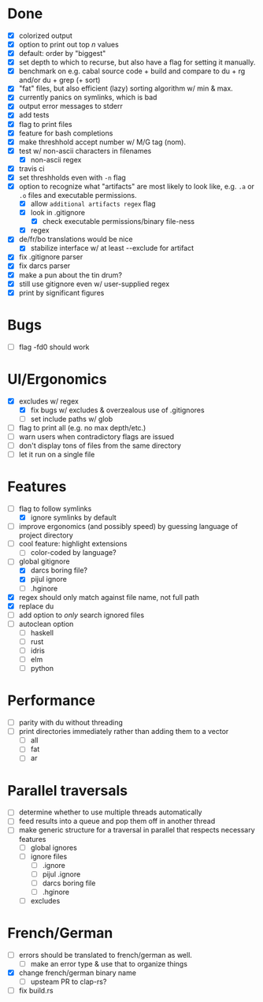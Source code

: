 # Done 

- [x] colorized output
- [x] option to print out top *n* values
- [x] default: order by "biggest"
- [x] set depth to which to recurse, but also have a flag for setting it
  manually.
- [x] benchmark on e.g. cabal source code + build and compare to du + rg and/or
  du + grep (+ sort)
- [x] "fat" files, but also efficient (lazy) sorting algorithm w/ min & max.
- [x] currently panics on symlinks, which is bad
- [x] output error messages to stderr
- [x] add tests
- [x] flag to print files
- [x] feature for bash completions
- [x] make threshhold accept number w/ M/G tag (nom).
- [x] test w/ non-ascii characters in filenames
  - [x] non-ascii regex
- [x] travis ci
- [x] set threshholds even with `-n` flag
- [x] option to recognize what "artifacts" are most likely to look like, e.g. `.a` or
  `.o` files and executable permissions.
  - [x] allow `additional artifacts regex` flag
  - [x] look in .gitignore
    - [x] check executable permissions/binary file-ness
  - [x] regex
- [x] de/fr/bo translations would be nice
  - [x] stabilize interface w/ at least --exclude for artifact
- [x] fix .gitignore parser
- [x] fix darcs parser
- [x] make a pun about the tin drum?
- [x] still use gitignore even w/ user-supplied regex
- [x] print by significant figures

# Bugs

- [ ] flag -fd0 should work

# UI/Ergonomics

- [x] excludes w/ regex
  - [x] fix bugs w/ excludes & overzealous use of .gitignores
  - [ ] set include paths w/ glob
- [ ] flag to print all (e.g. no max depth/etc.)
- [ ] warn users when contradictory flags are issued
- [ ] don't display tons of files from the same directory
- [ ] let it run on a single file

# Features

- [ ] flag to follow symlinks
  - [x] ignore symlinks by default
- [ ] improve ergonomics (and possibly speed) by guessing language of project
  directory
- [ ] cool feature: highlight extensions
  - [ ] color-coded by language?
- [ ] global gitignore
  - [x] darcs boring file?
  - [x] pijul ignore
  - [ ] .hginore
- [x] regex should only match against file name, not full path
- [x] replace du
- [ ] add option to *only* search ignored files
- [ ] autoclean option
  - [ ] haskell
  - [ ] rust
  - [ ] idris
  - [ ] elm
  - [ ] python

# Performance

- [ ] parity with du without threading
- [ ] print directories immediately rather than adding them to a vector
  - [ ] all
  - [ ] fat
  - [ ] ar

# Parallel traversals

- [ ] determine whether to use multiple threads automatically
- [ ] feed results into a queue and pop them off in another thread
- [ ] make generic structure for a traversal in parallel that respects necessary
  features
  - [ ] global ignores
  - [ ] ignore files
    - [ ] .ignore
    - [ ] pijul .ignore
    - [ ] darcs boring file
    - [ ] .hginore
  - [ ] excludes

# French/German

- [ ] errors should be translated to french/german as well.
  - [ ] make an error type & use that to organize things
- [x] change french/german binary name
  - [ ] upsteam PR to clap-rs?
- [ ] fix build.rs
